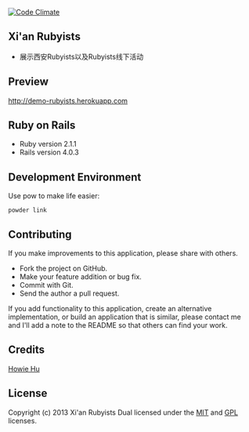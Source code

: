 [![Code Climate](https://codeclimate.com/github/xian-rubyists/xian-rubyists-site.png)](https://codeclimate.com/github/xian-rubyists/xian-rubyists-site)

## Xi'an Rubyists

- 展示西安Rubyists以及Rubyists线下活动

## Preview
http://demo-rubyists.herokuapp.com


## Ruby on Rails

* Ruby version 2.1.1
* Rails version 4.0.3


## Development Environment

Use pow to make life easier:
```
powder link
```


## Contributing

If you make improvements to this application, please share with others.

* Fork the project on GitHub.
* Make your feature addition or bug fix.
* Commit with Git.
* Send the author a pull request.

If you add functionality to this application, create an alternative implementation, or build an application that is similar, please contact me and I'll add a note to the README so that others can find your work.

## Credits

[Howie Hu](https://github.com/howiehu)


## License

Copyright (c) 2013 Xi'an Rubyists
Dual licensed under the [MIT](http://www.opensource.org/licenses/mit-license.php) and [GPL](http://www.gnu.org/licenses/gpl.html) licenses.
